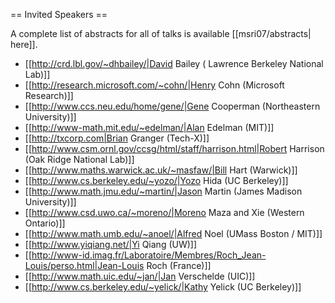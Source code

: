 == Invited Speakers ==

A complete list of abstracts for all of talks is available [[msri07/abstracts| here]].

  * [[http://crd.lbl.gov/~dhbailey/|David Bailey ( Lawrence Berkeley National Lab)]]
  * [[http://research.microsoft.com/~cohn/|Henry Cohn (Microsoft Research)]]
  * [[http://www.ccs.neu.edu/home/gene/|Gene Cooperman (Northeastern University)]]
  * [[http://www-math.mit.edu/~edelman/|Alan Edelman (MIT)]]
  * [[http://txcorp.com|Brian Granger  (Tech-X)]]
  * [[http://www.csm.ornl.gov/ccsg/html/staff/harrison.html|Robert Harrison (Oak Ridge National Lab)]]
  * [[http://www.maths.warwick.ac.uk/~masfaw/|Bill Hart (Warwick)]]
  * [[http://www.cs.berkeley.edu/~yozo/|Yozo Hida (UC Berkeley)]]
  * [[http://www.math.jmu.edu/~martin/|Jason Martin (James Madison University)]]
  * [[http://www.csd.uwo.ca/~moreno/|Moreno Maza and Xie (Western Ontario)]]
  * [[http://www.math.umb.edu/~anoel/|Alfred Noel (UMass Boston / MIT)]]
  * [[http://www.yiqiang.net/|Yi Qiang (UW)]]
  * [[http://www-id.imag.fr/Laboratoire/Membres/Roch_Jean-Louis/perso.html|Jean-Louis Roch (France)]]
  * [[http://www.math.uic.edu/~jan/|Jan Verschelde (UIC)]]
  * [[http://www.cs.berkeley.edu/~yelick/|Kathy Yelick (UC Berkeley)]]
